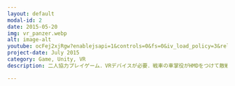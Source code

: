 ```yaml
---
layout: default
modal-id: 2
date: 2015-05-20
img: vr_panzer.webp
alt: image-alt
youtube: ocFej2xjRgw?enablejsapi=1&controls=0&fs=0&iv_load_policy=3&rel=0&showinfo=0&loop=1&start=10
project-date: July 2015
category: Game, Unity, VR
description: 二人協力プレイゲーム．VRデバイスが必要．戦車の車掌役がHMDをつけて敵戦車を観測．砲台を操作する(HMDつけていない)プレイヤーに敵戦車の位置を伝える．

---
```

